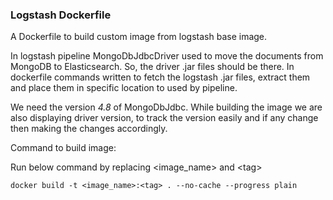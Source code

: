 ### Logstash Dockerfile

A Dockerfile to build custom image from logstash base image.

In logstash pipeline MongoDbJdbcDriver used to move the documents from MongoDB to Elasticsearch. So, the driver .jar files should be there. In dockerfile commands written to fetch the logstash .jar files, extract them and place them in specific location to used by pipeline.

We need the version *4.8* of MongoDbJdbc. While building the image we are also displaying driver version, to track the version easily and if any change then making the changes accordingly.

Command to build image:

Run below command by replacing \<image_name> and \<tag>

```
docker build -t <image_name>:<tag> . --no-cache --progress plain
```